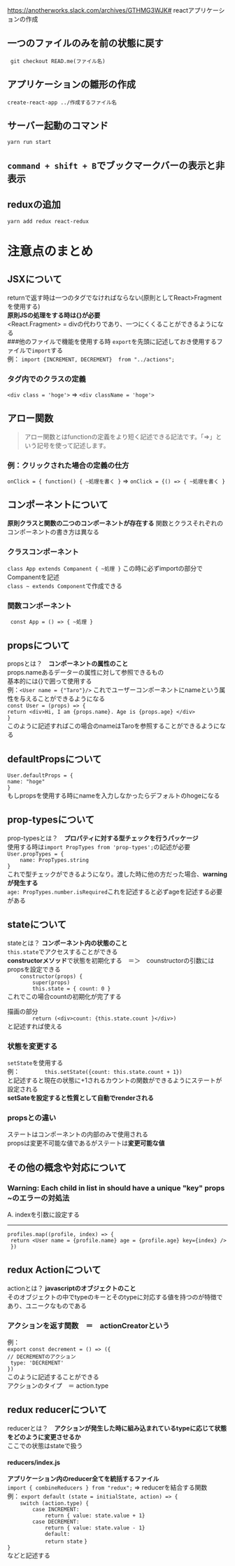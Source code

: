 https://anotherworks.slack.com/archives/GTHMG3WJK# reactアプリケーションの作成

## 一つのファイルのみを前の状態に戻す

``` git checkout READ.me(ファイル名)```

## アプリケーションの雛形の作成

```create-react-app ../作成するファイル名```

## サーバー起動のコマンド

```yarn run start```

## ```command + shift + B```でブックマークバーの表示と非表示

## reduxの追加

```yarn add redux react-redux```

# 注意点のまとめ

## JSXについて
returnで返す時は一つのタグでなければならない(原則としてReact>Fragmentを使用する)  
**原則JSの処理をする時は{}が必要**  
<React.Fragment> = divの代わりであり、一つにくくることができるようになる  
###他のファイルで機能を使用する時
`export`を先頭に記述しておき使用するファイルで`import`する  
例：
`import {INCREMENT, DECREMENT}  from "../actions";`

### タグ内でのクラスの定義
`<div class = 'hoge'>` => `<div className = 'hoge'>`


## アロー関数
> アロー関数とはfunctionの定義をより短く記述できる記法です。「=>」という記号を使って記述します。

### 例：クリックされた場合の定義の仕方
`onClick = { function() { ~処理を書く }` => `onClick = {() => { ~処理を書く }`


## コンポーネントについて
**原則クラスと関数の二つのコンポーネントが存在する**
関数とクラスそれぞれのコンポーネントの書き方は異なる

### クラスコンポーネント
```class App extends Companent { ~処理 }```
この時に必ずimportの部分でCompanentを記述  
`class ~ extends Component`で作成できる

### 関数コンポーネント
``` const App = () => { ~処理 }```


## propsについて
propsとは？　**コンポーネントの属性のこと**  
props.nameあるデーターの属性に対して参照できるもの  
基本的には{}で囲って使用する  
  例：```<User name = {"Taro"}/>```
これでユーザーコンポーネントにnameという属性を与えることができるようになる  
```const User = (props) => {```  
    ```return <div>Hi, I am {props.name}. Age is {props.age} </div>```  
```}```  
このように記述すればこの場合のnameはTaroを参照することができるようになる

## defaultPropsについて
`User.defaultProps = {`  
`name: "hoge"`  
`}`  
もしpropsを使用する時にnameを入力しなかったらデフォルトのhogeになる

## prop-typesについて
prop-typesとは？　**プロパティに対する型チェックを行うパッケージ**  
使用する時は`import PropTypes from 'prop-types';`の記述が必要  
`User.propTypes = {`  
`    name: PropTypes.string`  
`}`  
これで型チェックができるようになり。渡した時に他の方だった場合、**warningが発生する**  
`age: PropTypes.number.isRequired`これを記述すると必ずageを記述する必要がある  

## stateについて
stateとは？ **コンポーネント内の状態のこと**  
`this.state`でアクセスすることができる  
**constructorメソッド**で状態を初期化する　＝＞　counstructorの引数にはpropsを設定できる  
`    constructor(props) {`  
`        super(props)`  
`        this.state = { count: 0 }`  
これでこの場合countの初期化が完了する

描画の部分  
`        return (<div>count: {this.state.count }</div>)`  
と記述すれば使える  

### 状態を変更する
`setState`を使用する  
例：`        this.setState({count: this.state.count + 1})`  
と記述すると現在の状態に+1されるカウントの関数ができるようにステートが設定される  
**setSateを設定すると性質として自動でrenderされる**


###  propsとの違い  
ステートはコンポーネントの内部のみで使用される  
propsは変更不可能な値であるがステートは**変更可能な値**  


## その他の概念や対応について
###  Warning: Each child in list in should have a unique "key" props ~のエラーの対処法
A. indexを引数に設定する
***
```profiles.map((profile, index) => {```  
                   ``` return <User name = {profile.name} age = {profile.age} key={index} />```  
               ``` })```

## redux Actionについて
actionとは？ **javascriptのオブジェクトのこと**  
そのオブジェクトの中でtypeのキーとそのtypeに対応する値を持つのが特徴であり、ユニークなものである  
### アクションを返す関数　＝　actionCreatorという
例：  
`export const decrement = () => ({`  
    `// DECREMENTのアクション`  
   ` type: 'DECREMENT'`  
`})`  
このように記述することができる  
アクションのタイプ　＝ action.type  

## redux reducerについて
reducerとは？　**アクションが発生した時に組み込まれているtypeに応じて状態をどのように変更させるか**  
ここでの状態はstateで扱う  
#### reducers/index.js
**アプリケーション内のreducer全てを統括するファイル**  
`import { combineReducers } from "redux";` => reducerを結合する関数  
例：
`export default (state = initialState, action) => {`  
`    switch (action.type) {`  
`        case INCREMENT:`  
`            return { value: state.value + 1}`  
`        case DECREMENT:`  
`            return { value: state.value - 1}`  
`            default:`  
`            return state`
`}`  
`}`  
などと記述する
